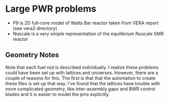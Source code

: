 # Large PWR problems 

* P9 is 2D full-core model of Watts Bar reactor taken from VERA report (see vera2 directory)
* Nuscale is a very simple representation of the equilibrium Nuscale SMR reactor

## Geometry Notes

Note that each fuel rod is described individually.
I realize these problems could have been set up with lattices and universes.
However, there are a couple of reasons for this.
The first is that that the automation to create these files is set up that way.
I've found that the lattices have trouble with more complicated geometry,
like inter-assembly gaps and BWR control blades and it is easier to model the pins explicitly.

